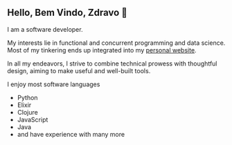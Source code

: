 ## Hello, Bem Vindo, Zdravo 👋

I am a software developer.

My interests lie in functional and concurrent programming and data science. Most of my tinkering ends up integrated into my [personal website](https://alta-barra.com).

In all my endeavors, I strive to combine technical prowess with thoughtful design, aiming to make useful and well-built tools.

I enjoy most software languages
- Python
- Elixir
- Clojure
- JavaScript
- Java
- and have experience with many more
